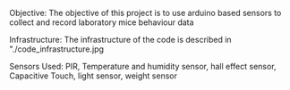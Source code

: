 Objective:
    The objective of this project is to use arduino based sensors to collect and record laboratory mice behaviour data

Infrastructure:
    The infrastructure of the code is described in "./code_infrastructure.jpg

Sensors Used:
PIR, Temperature and humidity sensor, hall effect sensor, Capacitive Touch, light sensor, weight sensor
